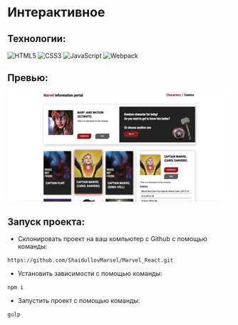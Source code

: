 # Интерактивное
## Технологии:
![HTML5](https://img.shields.io/badge/-HTML5-e34f26?logo=html5&logoColor=white)
![CSS3](https://img.shields.io/badge/-CSS3-1572b6?logo=css3&logoColor=white)
![JavaScript](https://img.shields.io/badge/-JavaScript-f7df1e?logo=javaScript&logoColor=black)
![Webpack](https://img.shields.io/badge/-Webpack-99d6f8?logo=webpack&logoColor=black)
## Превью:
![](./preview.png)

## Запуск проекта:
* Склонировать проект на ваш компьютер с Github с помощью команды:
```
https://github.com/ShaidullovMarsel/Marvel_React.git
```

* Установить зависимости с помощью команды:
```
npm i
```
* Запустить проект с помощью команды:
```
gulp
```
